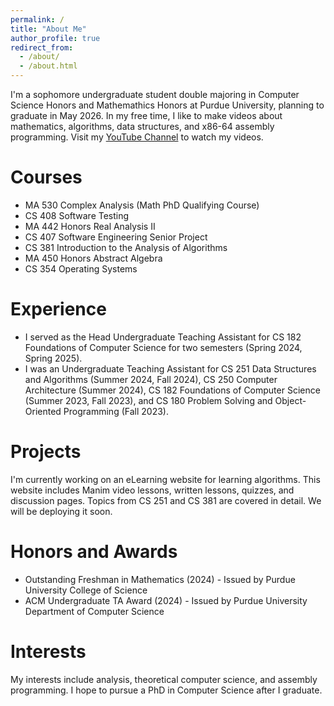 ```yaml
---
permalink: /
title: "About Me"
author_profile: true
redirect_from: 
  - /about/
  - /about.html
---
```


I'm a sophomore undergraduate student double majoring in Computer Science Honors and Mathemathics Honors at Purdue University, planning to graduate in May 2026. In my free time, I like to make videos about mathematics, algorithms, data structures, and x86-64 assembly programming. Visit my [YouTube Channel](https://www.youtube.com/@ChristinaZhang-c4y) to watch my videos.

Courses
======
* MA 530 Complex Analysis (Math PhD Qualifying Course)
* CS 408 Software Testing
* MA 442 Honors Real Analysis II
* CS 407 Software Engineering Senior Project
* CS 381 Introduction to the Analysis of Algorithms
* MA 450 Honors Abstract Algebra
* CS 354 Operating Systems

Experience
======
* I served as the Head Undergraduate Teaching Assistant for CS 182 Foundations of Computer Science for two semesters (Spring 2024, Spring 2025).
* I was an Undergraduate Teaching Assistant for CS 251 Data Structures and Algorithms (Summer 2024, Fall 2024), CS 250 Computer Architecture (Summer 2024), CS 182 Foundations of Computer Science (Summer 2023, Fall 2023), and CS 180 Problem Solving and Object-Oriented Programming (Fall 2023).

Projects
======
I'm currently working on an eLearning website for learning algorithms. This website includes Manim video lessons, written lessons, quizzes, and discussion pages. Topics from CS 251 and CS 381 are covered in detail. We will be deploying it soon.

Honors and Awards
======
* Outstanding Freshman in Mathematics (2024) - Issued by Purdue University College of Science
* ACM Undergraduate TA Award (2024) - Issued by Purdue University Department of Computer Science

Interests
======
My interests include analysis, theoretical computer science, and assembly programming. I hope to pursue a PhD in Computer Science after I graduate.
